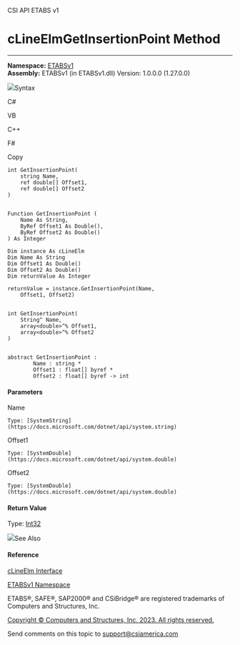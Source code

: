 ﻿

CSI API ETABS v1

# cLineElmGetInsertionPoint Method  
  
---  
  
**Namespace:** [ETABSv1](2780f1b8-2033-5289-2298-1cdb2a7508d9.htm)  
**Assembly:** ETABSv1 (in ETABSv1.dll) Version: 1.0.0.0 (1.27.0.0)

![](../icons/SectionExpanded.png)Syntax

C#

VB

C++

F#

Copy

    
    
    int GetInsertionPoint(
    	string Name,
    	ref double[] Offset1,
    	ref double[] Offset2
    )
    
    
    Function GetInsertionPoint ( 
    	Name As String,
    	ByRef Offset1 As Double(),
    	ByRef Offset2 As Double()
    ) As Integer
    
    Dim instance As cLineElm
    Dim Name As String
    Dim Offset1 As Double()
    Dim Offset2 As Double()
    Dim returnValue As Integer
    
    returnValue = instance.GetInsertionPoint(Name, 
    	Offset1, Offset2)
    
    
    int GetInsertionPoint(
    	String^ Name, 
    	array<double>^% Offset1, 
    	array<double>^% Offset2
    )
    
    
    abstract GetInsertionPoint : 
            Name : string * 
            Offset1 : float[] byref * 
            Offset2 : float[] byref -> int 
    

#### Parameters

Name

    Type: [SystemString](https://docs.microsoft.com/dotnet/api/system.string)  

Offset1

    Type: [SystemDouble](https://docs.microsoft.com/dotnet/api/system.double)  

Offset2

    Type: [SystemDouble](https://docs.microsoft.com/dotnet/api/system.double)  

#### Return Value

Type: [Int32](https://docs.microsoft.com/dotnet/api/system.int32)

![](../icons/SectionExpanded.png)See Also

#### Reference

[cLineElm Interface](12845e9d-b6df-04f3-44cf-7b26f167b1fb.htm)

[ETABSv1 Namespace](2780f1b8-2033-5289-2298-1cdb2a7508d9.htm)

ETABS®, SAFE®, SAP2000® and CSiBridge® are registered trademarks of Computers
and Structures, Inc.  

[Copyright © Computers and Structures, Inc. 2023. All rights
reserved.](http://www.csiamerica.com)

Send comments on this topic to
[support@csiamerica.com](mailto:support%40csiamerica.com?Subject=CSI%20API%20ETABS%20v1)

